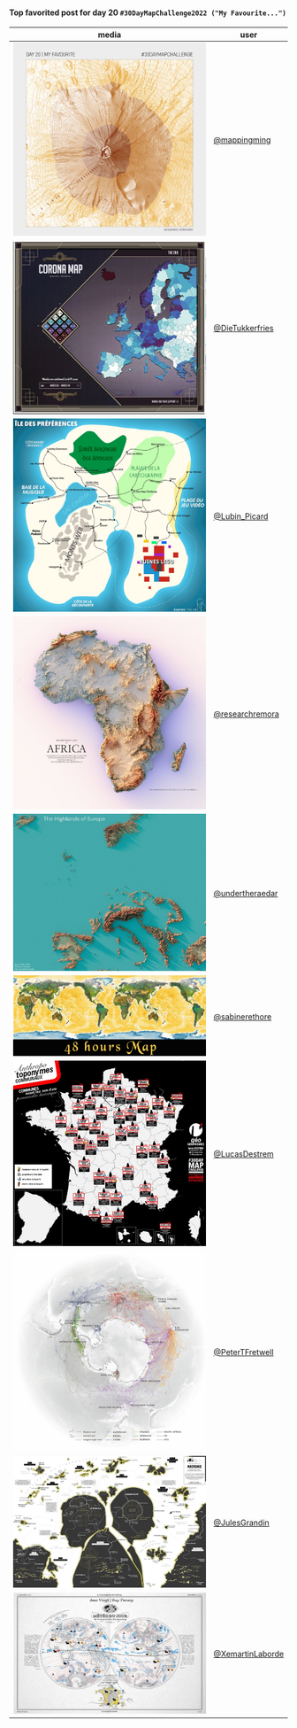 #### Top favorited post for day 20 `#30DayMapChallenge2022 ("My Favourite...")`
| media | user | 
|-------|------|
| ![image](../uploads/8b0817939874c01db27d452b115e7897/image.png) | [@mappingming](https://twitter.com/mappingming/status/1595059021911887873) |
| ![image](../uploads/f5c0abf925c4c85294c1a5b287a25fb3/image.png) | [@DieTukkerfries](https://twitter.com/DieTukkerfries/status/1594753024043487233) |  
| ![image](../uploads/9ca68158ffcf5faadfe4a6623a85c5ab/image.png) | [@Lubin_Picard](https://twitter.com/Lubin_Picard/status/1594578857977184261) |  
| ![image](../uploads/3a482ae02ae5dad09adaf81c768a8b88/image.png) | [@researchremora](https://twitter.com/researchremora/status/1594314767165956096) | 
| ![image](../uploads/18edc82596a7c69b31c3e618e13bb6f0/image.png) | [@undertheraedar](https://twitter.com/undertheraedar/status/1594313332575637507) | 
| ![image](../uploads/66d2cff57fbe01e997dc45b85d866591/image.png) | [@sabinerethore](https://twitter.com/sabinerethore/status/1594298073735479298) |  
| ![image](../uploads/10a969c7ded6b7b83fe16b74c6ad603b/image.png) | [@LucasDestrem](https://twitter.com/LucasDestrem/status/1594759617824833537) |  
| ![image](../uploads/89e1cab99a4537745207b2421f442525/image.png) | [@PeterTFretwell](https://twitter.com/PeterTFretwell/status/1594265825103544320) | 
| ![image](../uploads/b6ce3c439dc9695da7861bf6e4913c9d/image.png) | [@JulesGrandin](https://twitter.com/JulesGrandin/status/1594229052990185473) |  
| ![image](../uploads/18cb9952d26b3222abd36cec0a383bb6/image.png) | [@XemartinLaborde](https://twitter.com/XemartinLaborde/status/1594455590977572865) |  

